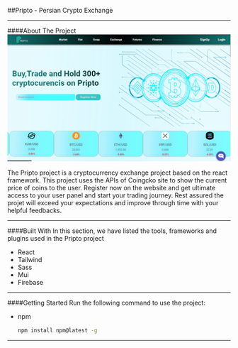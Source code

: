 ##Pripto - Persian Crypto Exchange

---

####About The Project
![Pripto](./src/asset/Capture.PNG)

The Pripto project is a cryptocurrency exchange project based on the react framework.
This project uses the APIs of Coingcko site to show the current price of coins to the user.
Register now on the website and get ultimate access to your user panel and start your trading journey.
Rest assured the projet will exceed your expectations and improve through time with your helpful feedbacks.

---

####Built With
In this section, we have listed the tools, frameworks and plugins used in the Pripto project

- React
- Tailwind
- Sass
- Mui
- Firebase

---

####Getting Started
Run the following command to use the project:

- npm
  ```sh
  npm install npm@latest -g
  ```

---
